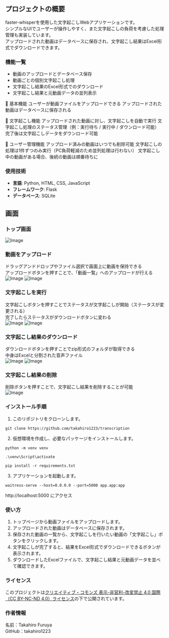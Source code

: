 ## プロジェクトの概要
faster-whisperを使用した文字起こしWebアプリケーションです。<br>
シンプルなUIでユーザーが操作しやすく、また文字起こしの負荷を考慮した処理管理も実装しています。<br>
アップロードされた動画はデータベースに保存され、文字起こし結果はExcel形式でダウンロードできます。

### 機能一覧

- 動画のアップロードとデータベース保存
- 動画ごとの個別文字起こし処理
- 文字起こし結果のExcel形式でのダウンロード
- 文字起こし結果と元動画データの並列表示

🔹 基本機能
ユーザーが動画ファイルをアップロードできる
アップロードされた動画はデータベースに保存される

🔹 文字起こし機能
アップロードされた動画に対し、文字起こしを自動で実行
文字起こし処理のステータス管理（例：実行待ち / 実行中 / ダウンロード可能）
完了後は文字起こしデータをダウンロード可能

🔹 ユーザー管理機能
アップロード済みの動画はいつでも削除可能
文字起こしの処理は1件ずつのみ実行（PC負荷軽減のため並列処理は行わない）
文字起こし中の動画がある場合、後続の動画は順番待ちに

### 使用技術

- **言語**: Python, HTML, CSS, JavaScript
- **フレームワーク**: Flask
- **データベース**: SQLite

## 画面

### トップ画面
![Image](https://github.com/user-attachments/assets/fbf0e6d6-2ee3-4312-a0df-ad6dafce1b6d)

### 動画をアップロード
ドラッグアンドドロップやファイル選択で画面上に動画を保持できる<br>
アップロードボタンを押すことで、「動画一覧」へのアップロードが行える<br>
![Image](https://github.com/user-attachments/assets/a5f72161-6ea5-4ac4-a2f8-fd9857c64d18)
![Image](https://github.com/user-attachments/assets/2557fa0e-a0ca-4541-9411-bf80cf8a61bf)

### 文字起こしを実行
文字起こしボタンを押すことでステータスが文字起こしが開始（ステータスが変更される）<br>
完了したらステータスがダウンロードボタンに変わる<br>
![Image](https://github.com/user-attachments/assets/1e841d34-b3b4-48e7-a7d9-da55533eec5b)
![Image](https://github.com/user-attachments/assets/db46e5ed-e230-44d7-8bc5-80576244bd85)

### 文字起こし結果のダウンロード
ダウンロードボタンを押すことでzip形式のフォルダが取得できる<br>
中身はExcelと分割された音声ファイル<br>
![Image](https://github.com/user-attachments/assets/fc62b4b3-10f7-4b72-8eba-89cf702289f2)
![Image](https://github.com/user-attachments/assets/6ee7dc17-cc79-4e10-97f0-c02a2d0ab228)

### 文字起こし結果の削除
削除ボタンを押すことで、文字起こし結果を削除することが可能<br>
![Image](https://github.com/user-attachments/assets/fbf0e6d6-2ee3-4312-a0df-ad6dafce1b6d)

### インストール手順

1. このリポジトリをクローンします。
```
git clone https://github.com/takahiro1223/transcription
```

2. 仮想環境を作成し、必要なパッケージをインストールします。
```
python -m venv venv
```
```
.\venv\Script\activate
```
```
pip install -r requirements.txt
```
3. アプリケーションを起動します。
```
waitress-serve --host=0.0.0.0 --port=5000 app.app:app
```
http://localhost:5000 にアクセス

### 使い方

1. トップページから動画ファイルをアップロードします。
2. アップロードされた動画はデータベースに保存されます。
3. 保存された動画の一覧から、文字起こしを行いたい動画の「文字起こし」ボタンをクリックします。
4. 文字起こしが完了すると、結果をExcel形式でダウンロードできるボタンが表示されます。
5. ダウンロードしたExcelファイルで、文字起こし結果と元動画データを並べて確認できます。

### ライセンス

このプロジェクトは[クリエイティブ・コモンズ 表示-非営利-改変禁止 4.0 国際（CC BY-NC-ND 4.0）ライセンス](https://creativecommons.org/licenses/by-nc-nd/4.0/deed.ja)の下で公開されています。

### 作者情報

名前：Takahiro Furuya  
GitHub：takahiro1223
